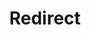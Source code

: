 ﻿---
layout: src/layouts/Redirect.astro
title: Redirect
redirect: https://yamldoc.liuyan.wang/docs/packaging-applications/package-repositories/guides/nuget-repositories/tfs-azure-devops
pubDate:  2023-01-01
navSearch: false
navSitemap: false
navMenu: false
---
